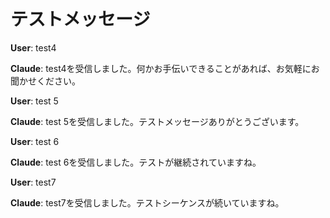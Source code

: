 # テストメッセージ

**User**:
test4

**Claude**:
test4を受信しました。何かお手伝いできることがあれば、お気軽にお聞かせください。

**User**:
test 5

**Claude**:
test 5を受信しました。テストメッセージありがとうございます。

**User**:
test 6

**Claude**:
test 6を受信しました。テストが継続されていますね。

**User**:
test7

**Claude**:
test7を受信しました。テストシーケンスが続いていますね。


